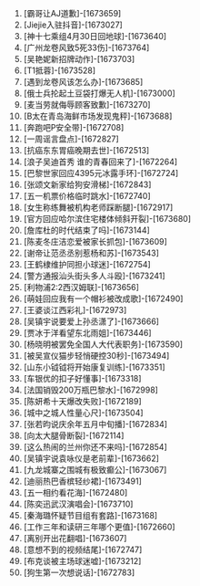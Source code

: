 
1. [霸哥让AJ道歉]-[1673659]
1. [Jiejie入驻抖音]-[1673027]
1. [神十七乘组4月30日回地球]-[1673640]
1. [广州龙卷风致5死33伤]-[1673764]
1. [吴艳妮新招牌动作]-[1673703]
1. [T1抵蓉]-[1673528]
1. [遇到龙卷风该怎么办]-[1673685]
1. [俄士兵抡起土豆袋打爆无人机]-[1673000]
1. [麦当劳就侮辱顾客致歉]-[1673270]
1. [B太在青岛海鲜市场发现鬼秤]-[1673688]
1. [奔跑吧P安全带]-[1672708]
1. [一周谣言盘点]-[1672827]
1. [抗癌东东胃癌晚期去世]-[1672513]
1. [浪子吴迪首秀 谁的青春回来了]-[1672264]
1. [巴黎世家回应4395元冰露手环]-[1672724]
1. [张颂文新家给狗安滑梯]-[1672843]
1. [五一机票价格临时跳水]-[1672740]
1. [女生称练舞被机构老师踩断腿]-[1672917]
1. [官方回应哈尔滨住宅楼体倾斜开裂]-[1673680]
1. [詹库杜的时代结束了吗]-[1673144]
1. [陈麦冬庄洁恋爱被家长抓包]-[1673609]
1. [谢帝让范丞丞别惹杨和苏]-[1673543]
1. [王鹤棣维护同担小球迷]-[1672754]
1. [警方通报汕头街头多人斗殴]-[1673241]
1. [利物浦2:2西汉姆联]-[1673656]
1. [萌娃回应我有一个帽衫被改成歌]-[1672490]
1. [王婆谈江西彩礼]-[1672973]
1. [吴镇宇说要爱上孙丞潇了]-[1673666]
1. [贾冰于洋看望东北雨姐]-[1673446]
1. [杨晓明被罢免全国人大代表职务]-[1673590]
1. [被吴宣仪猫步轻悄硬控30秒]-[1673494]
1. [山东小钺钺将开始康复训练]-[1673351]
1. [车银优的扣子好懂事]-[1673318]
1. [法国销毁200万瓶巴黎水]-[1672998]
1. [陈妍希十天爆改失败]-[1672189]
1. [城中之城人性量心尺]-[1673504]
1. [张若昀说庆余年五月中旬播]-[1672834]
1. [向太大腿骨断裂]-[1672114]
1. [这么热闹的兰州你还不来吗]-[1672854]
1. [吴镇宇说袁咏仪是老前辈]-[1673662]
1. [九龙城寨之围城有极致癫公]-[1673067]
1. [迪丽热巴香槟轻纱裙]-[1673491]
1. [五一相约看花海]-[1672480]
1. [陈奕迅武汉演唱会]-[1673710]
1. [秦海璐怀疑节目组有套路]-[1673168]
1. [工作三年和读研三年哪个更值]-[1672660]
1. [离别开出花翻唱]-[1673607]
1. [意想不到的视频结尾]-[1672747]
1. [布克谈被主场球迷嘘]-[1673212]
1. [狗生第一次想说话]-[1672783]